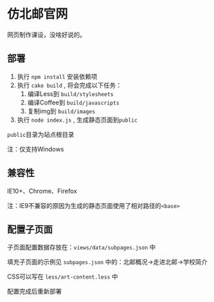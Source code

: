 # 仿北邮官网

网页制作课设，没啥好说的。

## 部署

1. 执行 `npm install` 安装依赖项
2. 执行 `cake build` , 将会完成以下任务：
    1. 编译Less到 `build/stylesheets`
    2. 编译Coffee到 `build/javascripts`
    3. 复制img到 `build/images`
3. 执行 `node index.js` , 生成静态页面到`public`

`public`目录为站点根目录

注：仅支持Windows

## 兼容性

IE10+、Chrome、Firefox

注：IE9不兼容的原因为生成的静态页面使用了相对路径的`<base>`

## 配置子页面

子页面配置数据存放在：`views/data/subpages.json` 中

填充子页面的示例见 `subpages.json` 中的：北邮概况->走进北邮->学校简介

CSS可以写在 `less/art-content.less` 中

配置完成后重新部署